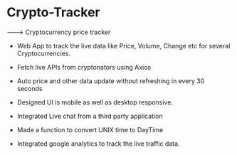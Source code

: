# Crypto-Tracker

---> Cryptocurrency price tracker

* Web App to track the live data like Price, Volume, Change etc for several Cryptocurrencies.

* Fetch live APIs from cryptonators using Axios

* Auto price and other data update without refreshing in every 30 seconds

* Designed UI is mobile as well as desktop responsive.

* Integrated Live chat from a third party application

* Made a function to convert UNIX time to DayTime

* Integrated google analytics to track the live traffic data.


